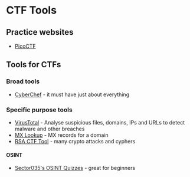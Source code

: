 # CTF Tools

## Practice websites

- [PicoCTF](https://picoctf.org/)

## Tools for CTFs

### Broad tools

- [CyberChef](https://gchq.github.io/CyberChef/) - it must have just about everything

### Specific purpose tools

- [VirusTotal](https://www.virustotal.com/gui/home/search) - Analyse suspicious files, domains, IPs and URLs to detect malware and other breaches
- [MX Lookup](https://mxtoolbox.com/) - MX records for a domain
- [RSA CTF Tool](https://github.com/RsaCtfTool/RsaCtfTool) - many crypto attacks and cyphers

#### OSINT
- [Sector035's OSINT Quizzes](https://sector035.nl/quiz/) - great for beginners
